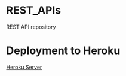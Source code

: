 # REST_APIs
REST API repository


# Deployment to Heroku
[Heroku Server](https://rest-api-store-crud.herokuapp.com/)


